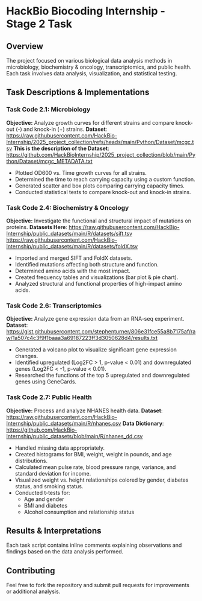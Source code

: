 # HackBio Biocoding Internship - Stage 2 Task

## Overview
The project focused on various biological data analysis methods in microbiology, biochemistry & oncology, transcriptomics, and public health. Each task involves data analysis, visualization, and statistical testing.

## Task Descriptions & Implementations

### Task Code 2.1: Microbiology
**Objective:** Analyze growth curves for different strains and compare knock-out (-) and knock-in (+) strains.
**Dataset**: https://raw.githubusercontent.com/HackBio-Internship/2025_project_collection/refs/heads/main/Python/Dataset/mcgc.tsv
**This is the description of the Dataset**: https://github.com/HackBioInternship/2025_project_collection/blob/main/Python/Dataset/mcgc_METADATA.txt
- Plotted OD600 vs. Time growth curves for all strains.
- Determined the time to reach carrying capacity using a custom function.
- Generated scatter and box plots comparing carrying capacity times.
- Conducted statistical tests to compare knock-out and knock-in strains.

### Task Code 2.4: Biochemistry & Oncology
**Objective:** Investigate the functional and structural impact of mutations on proteins.
**Datasets Here**: https://raw.githubusercontent.com/HackBio-Internship/public_datasets/main/R/datasets/sift.tsv
                   https://raw.githubusercontent.com/HackBio-Internship/public_datasets/main/R/datasets/foldX.tsv               
- Imported and merged SIFT and FoldX datasets.
- Identified mutations affecting both structure and function.
- Determined amino acids with the most impact.
- Created frequency tables and visualizations (bar plot & pie chart).
- Analyzed structural and functional properties of high-impact amino acids.

### Task Code 2.6: Transcriptomics
**Objective:** Analyze gene expression data from an RNA-seq experiment.
**Dataset**: https://gist.githubusercontent.com/stephenturner/806e31fce55a8b7175af/raw/1a507c4c3f9f1baaa3a69187223ff3d3050628d4/results.txt
- Generated a volcano plot to visualize significant gene expression changes.
- Identified upregulated (Log2FC > 1, p-value < 0.01) and downregulated genes (Log2FC < -1, p-value < 0.01).
- Researched the functions of the top 5 upregulated and downregulated genes using GeneCards.

### Task Code 2.7: Public Health
**Objective:** Process and analyze NHANES health data.
**Dataset**: https://raw.githubusercontent.com/HackBio-Internship/public_datasets/main/R/nhanes.csv
**Data Dictionary**: https://github.com/HackBio-Internship/public_datasets/blob/main/R/nhanes_dd.csv
- Handled missing data appropriately.
- Created histograms for BMI, weight, weight in pounds, and age distributions.
- Calculated mean pulse rate, blood pressure range, variance, and standard deviation for income.
- Visualized weight vs. height relationships colored by gender, diabetes status, and smoking status.
- Conducted t-tests for:
  - Age and gender
  - BMI and diabetes
  - Alcohol consumption and relationship status

## Results & Interpretations
Each task script contains inline comments explaining observations and findings based on the data analysis performed.

## Contributing
Feel free to fork the repository and submit pull requests for improvements or additional analysis.




